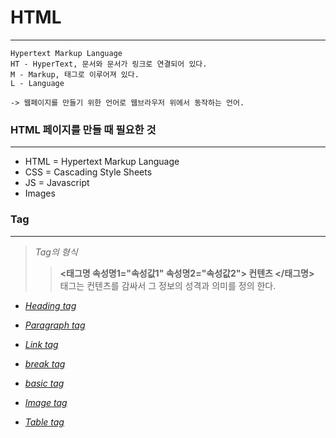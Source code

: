 # HTML
--------------------------------
```
Hypertext Markup Language
HT - HyperText, 문서와 문서가 링크로 연결되어 있다.
M - Markup, 태그로 이루어져 있다.
L - Language

-> 웹페이지를 만들기 위한 언어로 웹브라우저 위에서 동작하는 언어.
```

### HTML 페이지를 만들 때 필요한 것
-------------------------------------
* HTML = Hypertext Markup Language
* CSS = Cascading Style Sheets
* JS = Javascript
* Images


### Tag
--------------------------------
> *Tag의 형식*
> > **<태그명 속성명1="속성값1" 속성명2="속성값2"> 컨텐츠 </태그명>**</br>
> > 태그는 컨텐츠를 감싸서 그 정보의 성격과 의미를 정의 한다.


- [*Heading tag*][link]

- [*Paragraph tag*][link]

- [*Link tag*][link2]

- [*break tag*][link2]

- [*basic tag*][link2]

- [*Image tag*][link3]

- [*Table tag*][link4]


[link]: https://github.com/Minseo-Jo/Coding-tech/blob/ed9158ac5f22ceddd6fa83eaf0edf9816f375f78/Web/HTML/html1.html
[link2]: https://github.com/Minseo-Jo/Coding-tech/blob/86fc010f9ca5ab5b9c3f26dd47794920fe8e4f67/Web/HTML/html2.html
[link3]: https://github.com/Minseo-Jo/Coding-tech/blob/d98d274a2e47dc242fa64919e0ffd4832f810820/Web/HTML/html3.html
[link4]: https://github.com/Minseo-Jo/Coding-tech/blob/d98d274a2e47dc242fa64919e0ffd4832f810820/Web/HTML/html4.html
